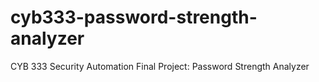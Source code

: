 # cyb333-password-strength-analyzer
CYB 333 Security Automation Final Project: Password Strength Analyzer
